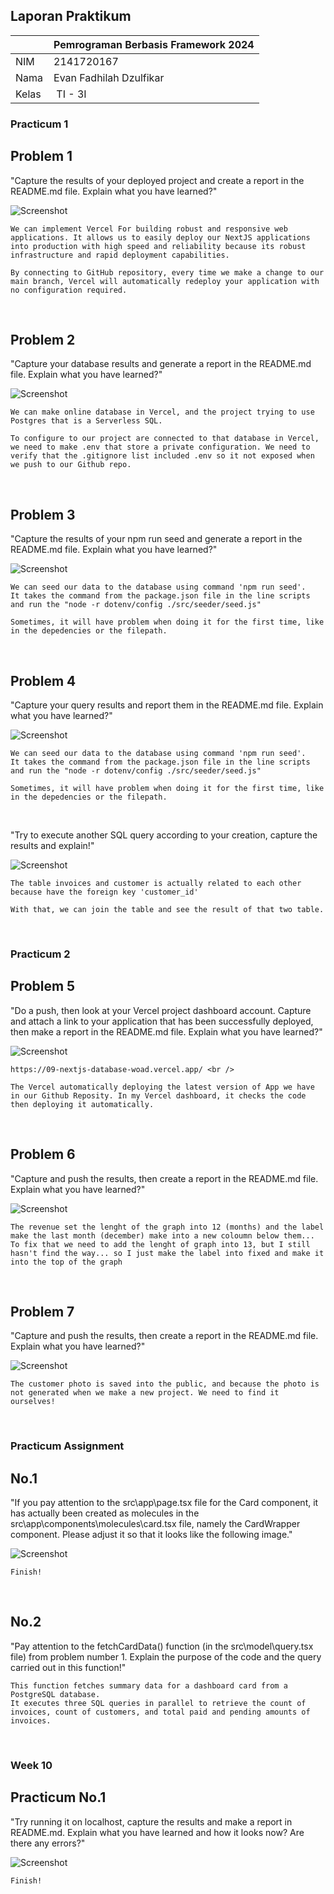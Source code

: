 ## Laporan Praktikum

|  | Pemrograman Berbasis Framework 2024 |
|--|--|
| NIM |  2141720167|
| Nama |  Evan Fadhilah Dzulfikar |
| Kelas | TI - 3I |


### Practicum 1 <br />

## Problem 1

"Capture the results of your deployed project and create a report in the README.md file. Explain what you have learned?"

![Screenshot](assets-report/1.1.png)

    We can implement Vercel For building robust and responsive web applications. It allows us to easily deploy our NextJS applications into production with high speed and reliability because its robust infrastructure and rapid deployment capabilities.

    By connecting to GitHub repository, every time we make a change to our main branch, Vercel will automatically redeploy your application with no configuration required.

<br />

## Problem 2

"Capture your database results and generate a report in the README.md file. Explain what you have learned?"

![Screenshot](assets-report/1.2.png)

    We can make online database in Vercel, and the project trying to use Postgres that is a Serverless SQL.

    To configure to our project are connected to that database in Vercel, we need to make .env that store a private configuration. We need to verify that the .gitignore list included .env so it not exposed when we push to our Github repo.

<br />

## Problem 3

"Capture the results of your npm run seed and generate a report in the README.md file. Explain what you have learned?"

![Screenshot](assets-report/1.3.png)

    We can seed our data to the database using command 'npm run seed'.
    It takes the command from the package.json file in the line scripts and run the "node -r dotenv/config ./src/seeder/seed.js"
    
    Sometimes, it will have problem when doing it for the first time, like in the depedencies or the filepath.

<br />

## Problem 4

"Capture your query results and report them in the README.md file. Explain what you have learned?"

![Screenshot](assets-report/1.4-1.png)

    We can seed our data to the database using command 'npm run seed'.
    It takes the command from the package.json file in the line scripts and run the "node -r dotenv/config ./src/seeder/seed.js"
    
    Sometimes, it will have problem when doing it for the first time, like in the depedencies or the filepath. 

<br />

"Try to execute another SQL query according to your creation, capture the results and explain!"

![Screenshot](assets-report/1.4-1.png)

    The table invoices and customer is actually related to each other because have the foreign key 'customer_id'

    With that, we can join the table and see the result of that two table.

<br />


### Practicum 2 <br />

## Problem 5

"Do a push, then look at your Vercel project dashboard account. Capture and attach a link to your application that has been successfully deployed, then make a report in the README.md file. Explain what you have learned?"

![Screenshot](assets-report/2.5.png) <br />

    https://09-nextjs-database-woad.vercel.app/ <br />

    The Vercel automatically deploying the latest version of App we have in our Github Reposity. In my Vercel dashboard, it checks the code then deploying it automatically.

<br />

## Problem 6

"Capture and push the results, then create a report in the README.md file. Explain what you have learned?"

![Screenshot](assets-report/2.6.png) <br />

    The revenue set the lenght of the graph into 12 (months) and the label make the last month (december) make into a new coloumn below them...
    To fix that we need to add the lenght of graph into 13, but I still hasn't find the way... so I just make the label into fixed and make it into the top of the graph

<br />

## Problem 7

"Capture and push the results, then create a report in the README.md file. Explain what you have learned?"

![Screenshot](assets-report/2.7.png) <br />

    The customer photo is saved into the public, and because the photo is not generated when we make a new project. We need to find it ourselves!

<br />


### Practicum Assignment <br />

## No.1

"If you pay attention to the src\app\page.tsx file for the Card component, it has actually been created as molecules in the src\app\components\molecules\card.tsx file, namely the CardWrapper component. Please adjust it so that it looks like the following image."

![Screenshot](assets-report/3.1.png) <br />

    Finish!

<br />

## No.2

"Pay attention to the fetchCardData() function (in the src\model\query.tsx file) from problem number 1. Explain the purpose of the code and the query carried out in this function!"

    This function fetches summary data for a dashboard card from a PostgreSQL database. 
    It executes three SQL queries in parallel to retrieve the count of invoices, count of customers, and total paid and pending amounts of invoices. 

<br />

### Week 10 <br />

## Practicum No.1

"Try running it on localhost, capture the results and make a report in README.md. Explain what you have learned and how it looks now? Are there any errors?"

![Screenshot](assets-report/w10.1.png) <br />

    Finish!

<br />